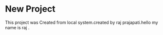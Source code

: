 # New Project

This project was Created from local system.created by raj prajapati.hello my name is raj .
